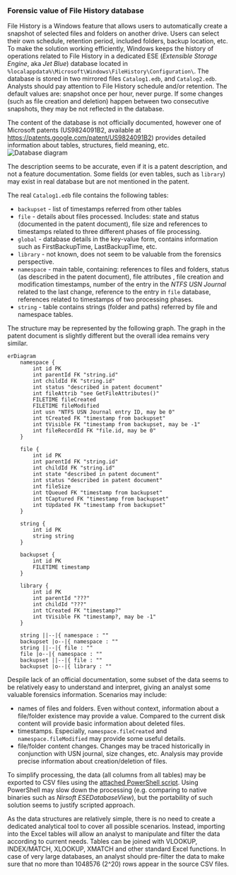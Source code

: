 ### Forensic value of File History database

File History is a Windows feature that allows users to automatically create a snapshot of selected files and folders on another drive. 
Users can select their own schedule, retention period, included folders, backup location, etc. 
To make the solution working efficiently, Windows keeps the history of operations related to File History in a dedicated ESE (_Extensible Storage Engine_, aka _Jet Blue_) database located in `%localappdata%\Microsoft\Windows\FileHistory\Configuration\`. The database is stored in two mirrored files `Catalog1.edb`, and `Catalog2.edb`. Analysts should pay attention to File History schedule and/or retention. The default values are: snapshot once per hour, never purge. If some changes (such as file creation and deletion) happen between two consecutive snapshots, they may be not reflected in the database.

The content of the database is not officially documented, however one of Microsoft patents (US9824091B2, available at https://patents.google.com/patent/US9824091B2) provides detailed information about tables, structures, field meaning, etc. 
![Database diagram](https://github.com/gtworek/PSBits/blob/master/docs/pics/Catalog1.png)

The description seems to be accurate, even if it is a patent description, and not a feature documentation. Some fields (or even tables, such as `library`) may exist in real database but are not mentioned in the patent.

The real `Catalog1.edb` file contains the following tables:
- `backupset` - list of timestamps referred from other tables
- `file` - details about files processed. Includes: state and status (documented in the patent document), file size and references to timestamps related to three different phases of file processing.
- `global` - database details in the key-value form, contains information such as FirstBackupTime, LastBackupTime, etc.
- `library` - not known, does not seem to be valuable from the forensics perspective.
- `namespace` - main table, containing: references to files and folders, status (as described in the patent document), file attributes , file creation and modification timestamps, number of the entry in the _NTFS USN Journal_ related to the last change, reference to the entry in `file` database, references related to timestamps of two processing phases.
- `string` - table contains strings (folder and paths) referred by file and namespace tables.

The structure may be represented by the following graph. The graph in the patent document is slightly different but the overall idea remains very similar.
```mermaid
erDiagram
    namespace {
        int id PK
        int parentId FK "string.id"
        int childId FK "string.id"
        int status "described in patent document"
        int fileAttrib "see GetFileAttributes()"
        FILETIME fileCreated
        FILETIME fileModified
        int usn "NTFS USN Journal entry ID, may be 0"
        int tCreated FK "timestamp from backupset"
        int tVisible FK "timestamp from backupset, may be -1"
        int fileRecordId FK "file.id, may be 0"
    }

    file {
        int id PK
        int parentId FK "string.id"
        int childId FK "string.id"
        int state "described in patent document"
        int status "described in patent document"
        int fileSize
        int tQueued FK "timestamp from backupset"
        int tCaptured FK "timestamp from backupset"
        int tUpdated FK "timestamp from backupset"
    }

    string {
        int id PK
        string string
    }

    backupset {
        int id PK
        FILETIME timestamp 
    }

    library {
        int id PK
        int parentId "???"
        int childId "???"
        int tCreated FK "timestamp?"
        int tVisible FK "timestamp?, may be -1"
    }

    string ||--|{ namespace : ""
    backupset |o--|{ namespace : ""
    string ||--|{ file : ""
    file |o--|{ namespace : ""
    backupset ||--|{ file : ""
    backupset |o--|{ library : ""
```

Despile lack of an official documentation, some subset of the data seems to be relatively easy to understand and interpret, giving an analyst some valuable forensics information. Scenarios may include:
- names of files and folders. Even without context, information about a file/folder existence may provide a value. Compared to the current disk content will provide basic information about deleted files.
- timestamps. Especially, `namespace.fileCreated` and `namespace.fileModified` may provide some useful details.
- file/folder content changes. Changes may be traced historically in conjunction with USN journal, size changes, etc. Analysis may provide precise information about creation/deletion of files.

To simplify processing, the data (all columns from all tables) may be exported to CSV files using the [attached PowerShell script](https://github.com/gtworek/PSBits/blob/master/DFIR/FileHistoryDB2CSV.ps1). Using PowerShell may slow down the processing (e.g. comparing to native binaries such as _Nirsoft ESEDatabaseView_), but the portability of such solution seems to justify scripted approach.

As the data structures are relatively simple, there is no need to create a dedicated analytical tool to cover all possible scenarios. Instead, importing into the Excel tables will allow an analyst to manipulate and filter the data according to current needs. Tables can be joined with VLOOKUP, INDEX/MATCH, XLOOKUP, XMATCH and other standard Excel functions. In case of very large databases, an analyst should pre-filter the data to make sure that no more than 1048576 (2^20) rows appear in the source CSV files.

